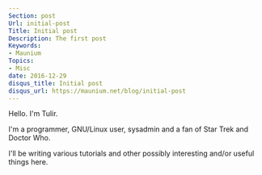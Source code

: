 ```yaml
---
Section: post
Url: initial-post
Title: Initial post
Description: The first post
Keywords:
- Maunium
Topics:
- Misc
date: 2016-12-29
disqus_title: Initial post
disqus_url: https://maunium.net/blog/initial-post
---
```


Hello. I'm Tulir.

I'm a programmer, GNU/Linux user, sysadmin and a fan of Star Trek and Doctor Who.

I'll be writing various tutorials and other possibly interesting and/or useful things here.
